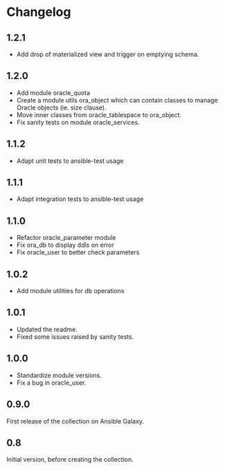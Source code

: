 # Changelog #

## 1.2.1 ##

* Add drop of materialized view and trigger on emptying schema.

## 1.2.0 ##

* Add module oracle_quota
* Create a module utils ora_object which can contain classes to manage Oracle objects (ie. size clause).
* Move inner classes from oracle_tablespace to ora_object.
* Fix sanity tests on module oracle_services.

## 1.1.2 ##

* Adapt unit tests to ansible-test usage

## 1.1.1 ##

* Adapt integration tests to ansible-test usage

## 1.1.0 ##

* Refactor oracle_parameter module
* Fix ora_db to display ddls on error
* Fix oracle_user to better check parameters

## 1.0.2 ##

* Add module utilities for db operations

## 1.0.1 ##

* Updated the readme.
* Fixed some issues raised by sanity tests.

## 1.0.0 ##

* Standardize module versions.
* Fix a bug in oracle_user.

## 0.9.0 ##

First release of the collection on Ansible Galaxy.

## 0.8 ##

Initial version, before creating the collection.
